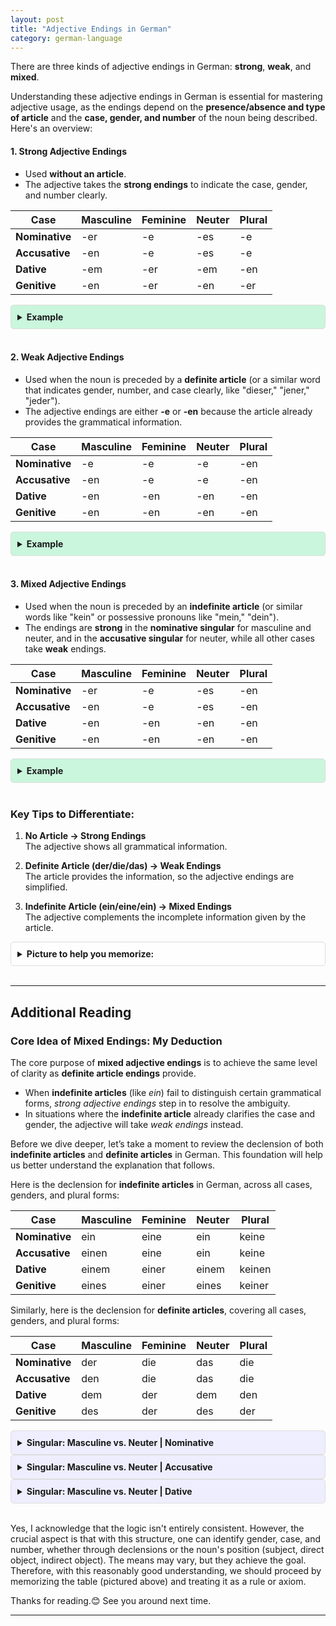```yaml
---
layout: post
title: "Adjective Endings in German"
category: german-language
---
```


There are three kinds of adjective endings in German: **strong**, **weak**, and **mixed**.

Understanding these adjective endings in German is essential for mastering adjective usage, as the endings depend on the **presence/absence and type of article** and the **case, gender, and number** of the noun being described. Here's an overview:

#### 1. **Strong Adjective Endings**
- Used **without an article**.
- The adjective takes the **strong endings** to indicate the case, gender, and number clearly.

| **Case**      | **Masculine** | **Feminine** | **Neuter** | **Plural**  |
|---------------|---------------|--------------|------------|-------------|
| **Nominative** | -er          | -e           | -es        | -e          |
| **Accusative** | -en          | -e           | -es        | -e          |
| **Dative**     | -em          | -er          | -em        | -en         |
| **Genitive**   | -en          | -er          | -en        | -er         |

<!-- color can also be rgba format -> background-color: rgba(220, 201, 246, 0.8); -->
<details style="background-color: #c9f6dc; padding: 10px; border-radius: 5px; border: 1px solid #ddd;">
  <summary style="cursor: pointer; font-weight: bold;">Example</summary>
  <ul>
    <li><strong>Nominative:</strong> Frisches Brot schmeckt gut. (Fresh bread tastes good.)</li>
    <li><strong>Accusative:</strong> Ich mag frisches Brot. (I like fresh bread.)</li>
    <li><strong>Dative:</strong> Ich helfe mit frischem Brot. (I help with fresh bread.)</li>
    <li><strong>Genitive:</strong> Der Geschmack frischen Brotes ist wunderbar. (The taste of fresh bread is wonderful.)</li>
  </ul>

</details>
<br>

#### 2. **Weak Adjective Endings**
- Used when the noun is preceded by a **definite article** (or a similar word that indicates gender, number, and case clearly, like "dieser," "jener," "jeder").
- The adjective endings are either **-e** or **-en** because the article already provides the grammatical information.

| **Case**      | **Masculine** | **Feminine** | **Neuter** | **Plural**  |
|---------------|---------------|--------------|------------|-------------|
| **Nominative** | -e           | -e           | -e         | -en         |
| **Accusative** | -en          | -e           | -e         | -en         |
| **Dative**     | -en          | -en          | -en        | -en         |
| **Genitive**   | -en          | -en          | -en        | -en         |

<!-- color can also be rgba format -> background-color: rgba(220, 201, 246, 0.8); -->
<details style="background-color: #c9f6dc; padding: 10px; border-radius: 5px; border: 1px solid #ddd;">
  <summary style="cursor: pointer; font-weight: bold;">Example</summary>
  <ul>
    <li><strong>Nominative:</strong> Der frische Apfel ist lecker. (The fresh apple is tasty.)</li>
    <li><strong>Accusative:</strong> Ich kaufe den frischen Apfel. (I am buying the fresh apple.)</li>
    <li><strong>Dative:</strong> Ich helfe dem frischen Apfel. (I help the fresh apple.)</li>
    <li><strong>Genitive:</strong>Der Geschmack des frischen Apfels ist wunderbar. (The taste of the fresh apple is wonderful.)</li>
  </ul>

</details>
<br>

#### 3. **Mixed Adjective Endings**
- Used when the noun is preceded by an **indefinite article** (or similar words like "kein" or possessive pronouns like "mein," "dein").
- The endings are **strong** in the **nominative singular** for masculine and neuter, and in the **accusative singular** for neuter, while all other cases take **weak** endings.

| **Case**      | **Masculine** | **Feminine** | **Neuter** | **Plural**  |
|---------------|---------------|--------------|------------|-------------|
| **Nominative** | -er          | -e           | -es        | -en         |
| **Accusative** | -en          | -e           | -es        | -en         |
| **Dative**     | -en          | -en          | -en        | -en         |
| **Genitive**   | -en          | -en          | -en        | -en         |

<!-- color can also be rgba format -> background-color: rgba(220, 201, 246, 0.8); -->
<details style="background-color: #c9f6dc; padding: 10px; border-radius: 5px; border: 1px solid #ddd;">
  <summary style="cursor: pointer; font-weight: bold;">Example</summary>
  <ul>
    <li><strong>Nominative:</strong> Ein frischer Apfel schmeckt gut. (A fresh apple tastes good.)</li>
    <li><strong>Accusative:</strong> Ich kaufe einen frischen Apfel. (I buy a fresh apple.)</li>
    <li><strong>Dative:</strong> Ich helfe einem frischen Apfel. (I help a fresh apple.)</li>
    <li><strong>Genitive:</strong> Der Geschmack eines frischen Apfels ist wunderbar. (The taste of a fresh apple is wonderful.)</li>
  </ul>
</details>
<br>

### Key Tips to Differentiate:
1. **No Article → Strong Endings**  
   The adjective shows all grammatical information.
   
2. **Definite Article (der/die/das) → Weak Endings**  
   The article provides the information, so the adjective endings are simplified.

3. **Indefinite Article (ein/eine/ein) → Mixed Endings**  
   The adjective complements the incomplete information given by the article.

<details style="background-color: rgba(255, 255, 255, 0.8); padding: 10px; border-radius: 5px; border: 1px solid #ddd;">
  <summary style="cursor: pointer; font-weight: bold;">Picture to help you memorize:</summary>
    <img src="../../assets/images/adjective-endings.png" alt="Adjective Endings in German">
</details>
<br>

---

## Additional Reading
### Core Idea of **Mixed Endings**: My Deduction

The core purpose of **mixed adjective endings** is to achieve the same level of clarity as **definite article endings** provide.
  - When **indefinite articles** (like *ein*) fail to distinguish certain grammatical forms, *strong adjective endings* step in to resolve the ambiguity.
  - In situations where the **indefinite article** already clarifies the case and gender, the adjective will take *weak endings* instead.

Before we dive deeper, let’s take a moment to review the declension of both **indefinite articles** and **definite articles** in German. This foundation will help us better understand the explanation that follows.

Here is the declension for **indefinite articles** in German, across all cases, genders, and plural forms:

| **Case**       | **Masculine**  | **Feminine**    | **Neuter**     | **Plural**        |
|----------------|----------------|-----------------|----------------|-------------------|
| **Nominative** | ein            | eine            | ein            | keine             |
| **Accusative** | einen          | eine            | ein            | keine             |
| **Dative**     | einem          | einer           | einem          | keinen            |
| **Genitive**   | eines          | einer           | eines          | keiner            |

Similarly, here is the declension for **definite articles**, covering all cases, genders, and plural forms:

| **Case**       | **Masculine**  | **Feminine**    | **Neuter**     | **Plural**        |
|----------------|----------------|-----------------|----------------|-------------------|
| **Nominative** | der            | die             | das            | die               |
| **Accusative** | den            | die             | das            | die               |
| **Dative**     | dem            | der             | dem            | den               |
| **Genitive**   | des            | der             | des            | der               |

<details style="background-color: #eeeeff; padding: 10px; border-radius: 5px; border: 1px solid #ddd;">
  <summary style="cursor: pointer; font-weight: bold;">Singular: Masculine vs. Neuter | Nominative</summary>

  <p><strong>Definite Articles:</strong></p>
  <ul>
    <li>Masculine: der Mann</li>
    <li>Neuter: das Brot</li>
    <li>There is no ambiguity here, as the definite articles clearly distinguish masculine and neuter.</li>
  </ul>

  <p><strong>Indefinite Articles:</strong></p>
  <ul>
    <li>Masculine: ein Mann</li>
    <li>Neuter: ein Brot</li>
    <li>Confusion arises because "ein" doesn't indicate gender, making it unclear whether we are dealing with a masculine or neuter noun.</li>
  </ul>

  <p><strong>Solution:</strong></p>
  <ul>
    <li>To resolve this ambiguity (or, to bring as much clarity as a <strong>definite article</strong> would bring), adjectives take <strong>strong endings</strong>:</li>
    <li>ein großer Mann (masculine)</li>
    <li>ein großes Brot (neuter)</li>
  </ul>
</details>

<details style="background-color: #eeeeff; padding: 10px; border-radius: 5px; border: 1px solid #ddd;">
  <summary style="cursor: pointer; font-weight: bold;">Singular: Masculine vs. Neuter | Accusative</summary>

  <p><strong>Definite Articles:</strong></p>
  <ul>
    <li>Masculine: den Mann</li>
    <li>Neuter: das Brot</li>
    <li>The distinction is clear between the two cases.</li>
  </ul>

  <p><strong>Indefinite Articles:</strong></p>
  <ul>
    <li>Masculine: einen Mann</li>
    <li>Neuter: ein Brot</li>
    <li>There’s no ambiguity in the accusative case, as "einen" (masculine) and "ein" (neuter) already distinguish gender and case.</li>
  </ul>

  <p><strong>Why Strong Endings in This Case?</strong></p>
  <ul>
    <li>Even though the case and gender are clear in the accusative, adjectives still take <strong>strong endings</strong> in neuter:</li>
    <ul>
      <li>ein großes Brot (neuter)</li>
    </ul>
    <li>This is a feature of the language, maintaining consistency with strong adjective declensions in <strong>mixed endings</strong>.</li>
  </ul>

</details>

<details style="background-color: #eeeeff; padding: 10px; border-radius: 5px; border: 1px solid #ddd;">
  <summary style="cursor: pointer; font-weight: bold;">Singular: Masculine vs. Neuter | Dative</summary>

  <p><strong>Definite Articles:</strong></p>
  <ul>
    <li>Masculine: dem Mann</li>
    <li>Neuter: dem Brot</li>
    <li>There’s no distinction between masculine and neuter in the **dative** with the definite article.</li>
  </ul>

  <p><strong>Indefinite Articles:</strong></p>
  <ul>
    <li>Masculine: einem Mann</li>
    <li>Neuter: einem Brot</li>
    <li>Similarly, the indefinite article doesn’t clarify the distinction between masculine and neuter.</li>
  </ul>

  <p><strong>Why No Strong Endings in This Case?</strong></p>
  <ul>
    <li>Since <strong>no additional clarity</strong> is needed (as the definite articles didn't bring it either), adjectives take <strong>weak endings</strong>:</li>
    <ul>
      <li>einem guten Mann (masculine)</li>
      <li>einem guten Brot (neuter)</li>
    </ul>
    <li>One could also argue: why not use the "<strong>feature of the language</strong>" argument to give the dative singular neuter an "<em>-es</em>" ending as in the accusative case?</li>
      <ul>
        <li>The key point is that with "<em>eines</em>"/"<em>großes</em>" in the accusative and "<em>einem</em>"/"<em>großen</em>" in the dative, we achieve clarity between the two cases.</li>
        <li>This distinction is not necessary between nominative and accusative/dative as the role of the noun (subject vs. direct object) helps bring the clarity in such cases.</li>
      </ul>
  </ul>

</details>
<br>

Yes, I acknowledge that the logic isn't entirely consistent. However, the crucial aspect is that with this structure, one can identify gender, case, and number, whether through
declensions or the noun's position (subject, direct object, indirect object). The means may vary, but they achieve the goal. Therefore, with this reasonably good understanding,
we should proceed by memorizing the table (pictured above) and treating it as a rule or axiom.

Thanks for reading.😊 See you around next time.

---


